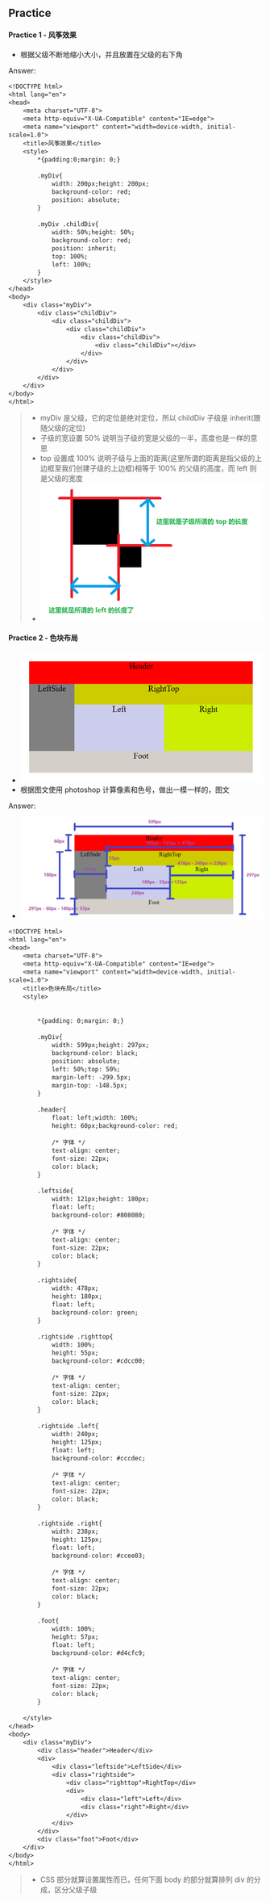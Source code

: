 ## Practice

#### Practice 1 - 风筝效果
+ 根据父级不断地缩小大小，并且放置在父级的右下角

Answer:
```
<!DOCTYPE html>
<html lang="en">
<head>
    <meta charset="UTF-8">
    <meta http-equiv="X-UA-Compatible" content="IE=edge">
    <meta name="viewport" content="width=device-width, initial-scale=1.0">
    <title>风筝效果</title>
    <style>
        *{padding:0;margin: 0;}

        .myDiv{
            width: 200px;height: 200px;
            background-color: red;
            position: absolute;
        }

        .myDiv .childDiv{
            width: 50%;height: 50%;
            background-color: red;
            position: inherit;
            top: 100%;
            left: 100%;
        }
    </style>
</head>
<body>
    <div class="myDiv">
        <div class="childDiv">
            <div class="childDiv">
                <div class="childDiv">
                    <div class="childDiv">
                        <div class="childDiv"></div>
                    </div>
                </div>
            </div>
        </div>
    </div>
</body>
</html>
```
> + myDiv 是父级，它的定位是绝对定位，所以 childDiv 子级是 inherit(跟随父级的定位)
> + 子级的宽设置 50% 说明当子级的宽是父级的一半，高度也是一样的意思
> + top 设置成 100% 说明子级与上面的距离(这里所谓的距离是指父级的上边框至我们创建子级的上边框)相等于 100% 的父级的高度，而 left 则是父级的宽度 
> + ![practice1_p1](https://github.com/Tgc020202/Front-End-Learning/blob/main/demo/Practice/Practice%201%20-%20KiteEffect/practice1_p1.PNG)


#### Practice 2 - 色块布局
+ ![practice2_p1](https://github.com/Tgc020202/Front-End-Learning/blob/main/demo/Practice/Practice%202%20-%20ColorBlockDesign/practice2_p1.PNG)
+ 根据图文使用 photoshop 计算像素和色号，做出一模一样的，图文

Answer:
+ ![practice2_p2](https://github.com/Tgc020202/Front-End-Learning/blob/main/demo/Practice/Practice%202%20-%20ColorBlockDesign/practice2_p2.PNG)
```
<!DOCTYPE html>
<html lang="en">
<head>
    <meta charset="UTF-8">
    <meta http-equiv="X-UA-Compatible" content="IE=edge">
    <meta name="viewport" content="width=device-width, initial-scale=1.0">
    <title>色块布局</title>
    <style>


        *{padding: 0;margin: 0;}

        .myDiv{
            width: 599px;height: 297px;
            background-color: black;
            position: absolute;
            left: 50%;top: 50%;
            margin-left: -299.5px;
            margin-top: -148.5px;
        }

        .header{
            float: left;width: 100%;
            height: 60px;background-color: red;

            /* 字体 */
            text-align: center;
            font-size: 22px;
            color: black;
        }

        .leftside{
            width: 121px;height: 180px;
            float: left;
            background-color: #808080;

            /* 字体 */
            text-align: center;
            font-size: 22px;
            color: black;
        }

        .rightside{
            width: 478px;
            height: 180px;
            float: left;
            background-color: green;
        }

        .rightside .righttop{
            width: 100%;
            height: 55px;
            background-color: #cdcc00;

            /* 字体 */
            text-align: center;
            font-size: 22px;
            color: black;
        }

        .rightside .left{
            width: 240px;
            height: 125px;
            float: left;
            background-color: #cccdec;

            /* 字体 */
            text-align: center;
            font-size: 22px;
            color: black;
        }

        .rightside .right{
            width: 238px;
            height: 125px;
            float: left;
            background-color: #ccee03;

            /* 字体 */
            text-align: center;
            font-size: 22px;
            color: black;
        }

        .foot{
            width: 100%;
            height: 57px;
            float: left;
            background-color: #d4cfc9;

            /* 字体 */
            text-align: center;
            font-size: 22px;
            color: black;
        }

    </style>
</head>
<body>
    <div class="myDiv">
        <div class="header">Header</div>
        <div>
            <div class="leftside">LeftSide</div>
            <div class="rightside">
                <div class="righttop">RightTop</div>
                <div>
                    <div class="left">Left</div>
                    <div class="right">Right</div>
                </div>
            </div>
        </div>
        <div class="foot">Foot</div>
    </div>
</body>
</html>
```
> + CSS 部分就算设置属性而已，任何下面 body 的部分就算排列 div 的分成，区分父级子级
